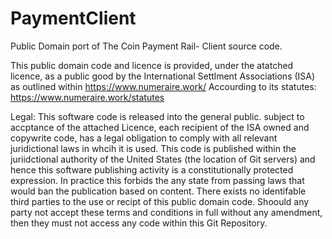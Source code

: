 # PaymentClient
Public Domain port of The Coin Payment Rail- Client source code.

This public domain code and licence is provided, under the atatched licence, as a public good by the International Settlment Associations (ISA) as outlined  within
https://www.numeraire.work/ 
Accourding to its statutes:
https://www.numeraire.work/statutes

Legal: This software code is released into the general public. subject to accptance of the attached Licence, each recipient of the ISA owned and copywrite code, has a legal obligation to comply with all relevant juridictional laws in whcih it is used. This code is published within the juriidctional authority of the United States (the location of Git servers) and hence this software publishing activity is a constitutionally protected expression. In practice this forbids the any state from passing laws that would ban the publication based on content. There exists no identifable third parties to the use or recipt of this public domain code.
Shoould any party not accept these terms and conditions in full without any amendment, then they must not access any code within this Git Repository.
